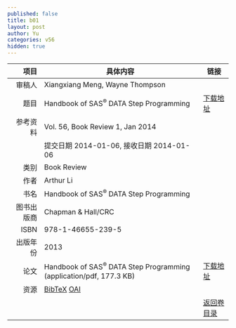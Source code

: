 ```yaml
---
published: false
title: b01
layout: post
author: Yu
categories: v56
hidden: true
---
```


| 项目 | 具体内容 | 链接 |
|---:|---|---|
| 审稿人 | Xiangxiang Meng, Wayne Thompson| |
| 题目 | Handbook of SAS<sup>®</sup> DATA Step Programming | [下载地址](http://www.jstatsoft.org/v56/b01/paper) |
| 参考资料 |Vol. 56, Book Review 1, Jan 2014 | |
| | 提交日期 2014-01-06, 接收日期 2014-01-06| | 
| 类别 | Book Review| |
| 作者 | Arthur Li| |
| 书名|  Handbook of SAS<sup>®</sup> DATA Step Programming| |
| 图书出版商 | Chapman & Hall/CRC| |
| ISBN | 978-1-46655-239-5| |
| 出版年份 | 2013| |
| 论文 |  Handbook of SAS<sup>®</sup> DATA Step Programming  (application/pdf, 177.3 KB)| [下载地址](http://www.jstatsoft.org/v56/b01/paper) |
| 资源 | [BibTeX](http://www.jstatsoft.org/v56/b01/bibtex) [OAI](http://www.jstatsoft.org/oai?verb=GetRecord&identifier=oai.jstatsoft/v56/b01&prefix=oai_dc)| |
| |  | [返回卷目录]({{site.baseurl}}/volume/v56.html) |